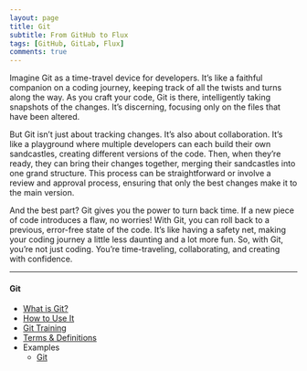 ```yaml
---
layout: page
title: Git
subtitle: From GitHub to Flux
tags: [GitHub, GitLab, Flux]
comments: true
---
```

Imagine Git as a time-travel device for developers. It’s like a faithful companion on a coding journey, keeping track of all the twists and turns along the way. As you craft your code, Git is there, intelligently taking snapshots of the changes. It’s discerning, focusing only on the files that have been altered.

But Git isn’t just about tracking changes. It’s also about collaboration. It’s like a playground where multiple developers can each build their own sandcastles, creating different versions of the code. Then, when they’re ready, they can bring their changes together, merging their sandcastles into one grand structure. This process can be straightforward or involve a review and approval process, ensuring that only the best changes make it to the main version.

And the best part? Git gives you the power to turn back time. If a new piece of code introduces a flaw, no worries! With Git, you can roll back to a previous, error-free state of the code. It’s like having a safety net, making your coding journey a little less daunting and a lot more fun. So, with Git, you’re not just coding. You’re time-traveling, collaborating, and creating with confidence.

---
#### Git
- [What is Git?](/pages/git/what-is-git)
- [How to Use It](/pages/git/how-to-use-git)
- [Git Training](/pages/git/git-training)
- [Terms & Definitions](/pages/git/git-terms-and-definitions)
- Examples
    - [Git](TBD)
